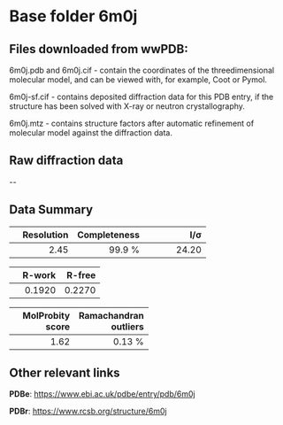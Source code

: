 # Base folder 6m0j

## Files downloaded from wwPDB:

6m0j.pdb and 6m0j.cif - contain the coordinates of the threedimensional molecular model, and can be viewed with, for example, Coot or Pymol.

6m0j-sf.cif - contains deposited diffraction data for this PDB entry, if the structure has been solved with X-ray or neutron crystallography.

6m0j.mtz - contains structure factors after automatic refinement of molecular model against the diffraction data.

## Raw diffraction data

--<br> 

## Data Summary
|   | Resolution | Completeness| I/$\boldsymbol{\sigma}$ |
|---|-------------:|----------------:|--------------:|
|   |2.45|99.9  %|<img width=50/>24.20|

|   | **R-work**| **R-free**   
|---|-------------:|----------------:|           
||0.1920|0.2270|

|   |**MolProbity<br>score**| **Ramachandran<br>outliers** 
|---|-------------:|----------------:|
||1.62|0.13 %|

## Other relevant links 
**PDBe**:  https://www.ebi.ac.uk/pdbe/entry/pdb/6m0j
 
**PDBr**: https://www.rcsb.org/structure/6m0j 

